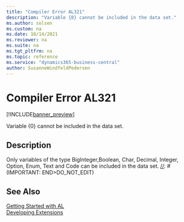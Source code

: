 ```yaml
---
title: "Compiler Error AL321"
description: "Variable {0} cannot be included in the data set."
ms.author: solsen
ms.custom: na
ms.date: 10/14/2021
ms.reviewer: na
ms.suite: na
ms.tgt_pltfrm: na
ms.topic: reference
ms.service: "dynamics365-business-central"
author: SusanneWindfeldPedersen
---
```

[//]: # (START>DO_NOT_EDIT)
[//]: # (IMPORTANT:Do not edit any of the content between here and the END>DO_NOT_EDIT.)
[//]: # (Any modifications should be made in the .xml files in the ModernDev repo.)
# Compiler Error AL321

[!INCLUDE[banner_preview](../includes/banner_preview.md)]

Variable {0} cannot be included in the data set.


## Description
Only variables of the type BigInteger,Boolean, Char, Decimal, Integer, Option, Enum, Text and Code can be included in the data set.
[//]: # (IMPORTANT: END>DO_NOT_EDIT)
## See Also  
[Getting Started with AL](../devenv-get-started.md)  
[Developing Extensions](../devenv-dev-overview.md)  